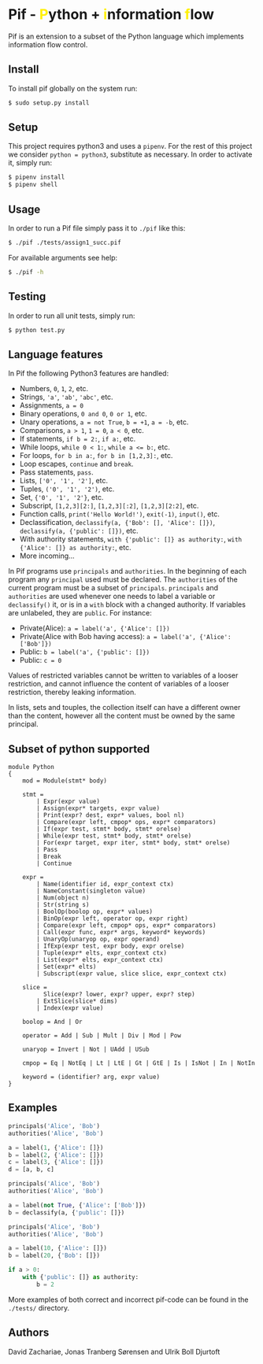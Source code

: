 # Pif - <span style="color:#fff000">P</span>ython + <span style="color:#fff000">i</span>nformation <span style="color:#fff000">f</span>low

Pif is an extension to a subset of the Python language which implements information flow control.

## Install

To install pif globally on the system run:

```bash
$ sudo setup.py install
```

## Setup
This project requires python3 and uses a `pipenv`. For the rest of this project we consider `python = python3`, substitute as necessary. In order to activate it, simply run:
```bash
$ pipenv install
$ pipenv shell
```

## Usage
In order to run a Pif file simply pass it to `./pif` like this:
```bash
$ ./pif ./tests/assign1_succ.pif
```

For available arguments see help: 
```bash
$ ./pif -h
```

## Testing
In order to run all unit tests, simply run:
```bash
$ python test.py
```

## Language features
In Pif the following Python3 features are handled:
* Numbers, `0`, `1`, `2`, etc.
* Strings, `'a'`, `'ab'`, `'abc'`, etc.
* Assignments, `a = 0`
* Binary operations, `0 and 0`, `0 or 1`, etc.
* Unary operations, `a = not True`, `b = +1`, `a = -b`, etc.
* Comparisons, `a > 1`, `1 = 0`, `a < 0`, etc.
* If statements, `if b = 2:`, `if a:`, etc.
* While loops, `while 0 < 1:`, `while a <= b:`, etc.
* For loops, `for b in a:`, `for b in [1,2,3]:`, etc.
* Loop escapes, `continue` and `break`.
* Pass statements, `pass`.
* Lists, `['0', '1', '2']`, etc.
* Tuples, `('0', '1', '2')`, etc.
* Set, `{'0', '1', '2'}`, etc.
* Subscript, `[1,2,3][2:]`, `[1,2,3][:2]`, `[1,2,3][2:2]`, etc.
* Function calls, `print('Hello World!')`, `exit(-1)`, `input()`, etc.
* Declassification, `declassify(a, {'Bob': [], 'Alice': []})`, `declassify(a, {'public': []})`, etc.
* With authority statements, `with {'public': []} as authority:`, `with {'Alice': []} as authority:`, etc. 
* More incoming...

In Pif programs use `principals` and `authorities`. In the beginning of each program any `principal` used must be declared. The `authorities` of the current program must be a subset of `principals`. `principals` and `authorities` are used whenever one needs to label a variable or `declassify()` it, or is in a `with` block with a changed authority. If variables are unlabeled, they are `public`. For instance:
* Private(Alice): `a = label('a', {'Alice': []})`
* Private(Alice with Bob having access): `a = label('a', {'Alice': ['Bob']})`
* Public: `b = label('a', {'public': []})`
* Public: `c = 0`

Values of restricted variables cannot be written to variables of a looser restriction, and cannot influence the content of variables of a looser restriction, thereby leaking information.

In lists, sets and touples, the collection itself can have a different owner than the content, however all the content must be owned by the same principal.

## Subset of python supported

```
module Python
{
    mod = Module(stmt* body)
    
    stmt = 
    	| Expr(expr value)
    	| Assign(expr* targets, expr value)
        | Print(expr? dest, expr* values, bool nl)
    	| Compare(expr left, cmpop* ops, expr* comparators)
        | If(expr test, stmt* body, stmt* orelse)
        | While(expr test, stmt* body, stmt* orelse)
        | For(expr target, expr iter, stmt* body, stmt* orelse)
    	| Pass 
    	| Break 
    	| Continue
    
    expr =  
        | Name(identifier id, expr_context ctx)
        | NameConstant(singleton value)
    	| Num(object n)
    	| Str(string s) 
        | BoolOp(boolop op, expr* values)
    	| BinOp(expr left, operator op, expr right)
    	| Compare(expr left, cmpop* ops, expr* comparators)
        | Call(expr func, expr* args, keyword* keywords)
    	| UnaryOp(unaryop op, expr operand)
    	| IfExp(expr test, expr body, expr orelse)
        | Tuple(expr* elts, expr_context ctx)
        | List(expr* elts, expr_context ctx) 
    	| Set(expr* elts)
       	| Subscript(expr value, slice slice, expr_context ctx)
    
    slice = 
          Slice(expr? lower, expr? upper, expr? step)
        | ExtSlice(slice* dims)
        | Index(expr value)
    
    boolop = And | Or 
    
    operator = Add | Sub | Mult | Div | Mod | Pow
    
    unaryop = Invert | Not | UAdd | USub
    
    cmpop = Eq | NotEq | Lt | LtE | Gt | GtE | Is | IsNot | In | NotIn
    
    keyword = (identifier? arg, expr value)
}
```

## Examples

```python
principals('Alice', 'Bob')
authorities('Alice', 'Bob')

a = label(1, {'Alice': []})
b = label(2, {'Alice': []})
c = label(3, {'Alice': []})
d = [a, b, c]
```

```python
principals('Alice', 'Bob')
authorities('Alice', 'Bob')

a = label(not True, {'Alice': ['Bob']})
b = declassify(a, {'public': []})
```

```python
principals('Alice', 'Bob')
authorities('Alice', 'Bob')

a = label(10, {'Alice': []})
b = label(20, {'Bob': []})

if a > 0:
    with {'public': []} as authority:
        b = 2
```

More examples of both correct and incorrect pif-code can be found in the `./tests/` directory.

## Authors

David Zachariae, Jonas Tranberg Sørensen and Ulrik Boll Djurtoft
